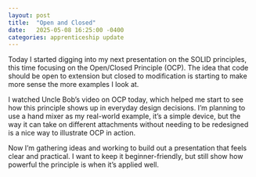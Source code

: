 ```yaml
---
layout: post
title:  "Open and Closed"
date:   2025-05-08 16:25:00 -0400
categories: apprenticeship update
---
```


Today I started digging into my next presentation
on the SOLID principles, this time focusing on the
Open/Closed Principle (OCP). The idea that code
should be open to extension but closed to
modification is starting to make more sense the
more examples I look at.

I watched Uncle Bob’s video on OCP today, which
helped me start to see how this principle shows
up in everyday design decisions. I’m planning to
use a hand mixer as my real-world example, it’s a
simple device, but the way it can take on different
attachments without needing to be redesigned is a
nice way to illustrate OCP in action.

Now I’m gathering ideas and working to build out a
presentation that feels clear and practical. I want
to keep it beginner-friendly, but still show how
powerful the principle is when it’s applied well.